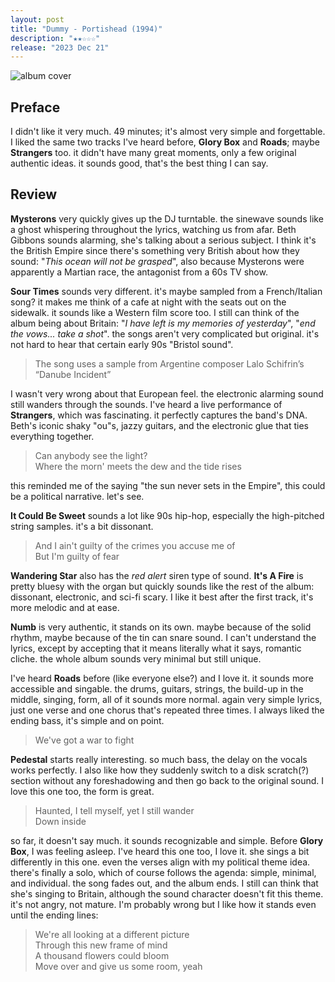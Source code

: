 ```yaml
---
layout: post
title: "Dummy - Portishead (1994)"
description: "★★☆☆☆"
release: "2023 Dec 21"
---
```


<img id="cover" alt="album cover" src="https://upload.wikimedia.org/wikipedia/en/6/6b/Portishead_-_Dummy.png">

## Preface
I didn't like it very much. 49 minutes; it's almost very simple and forgettable. I liked the same two tracks I've heard before, **Glory Box** and **Roads**; maybe **Strangers** too. it didn't have many great moments, only a few original authentic ideas. it sounds good, that's the best thing I can say.

## Review
**Mysterons** very quickly gives up the DJ turntable. the sinewave sounds like a ghost whispering throughout the lyrics, watching us from afar. Beth Gibbons sounds alarming, she's talking about a serious subject. I think it's the British Empire since there's something very British about how they sound: "_This ocean will not be grasped_", also because Mysterons were apparently a Martian race, the antagonist from a 60s TV show.

**Sour Times** sounds very different. it's maybe sampled from a French/Italian song? it makes me think of a cafe at night with the seats out on the sidewalk. it sounds like a Western film score too. I still can think of the album being about Britain: "_I have left is my memories of yesterday_", "_end the vows... take a shot_". the songs aren't very complicated but original. it's not hard to hear that certain early 90s "Bristol sound".

> The song uses a sample from Argentine composer Lalo Schifrin’s “Danube Incident”

I wasn't very wrong about that European feel. the electronic alarming sound still wanders through the sounds.
I've heard a live performance of **Strangers**, which was fascinating. it perfectly captures the band's DNA. Beth's iconic shaky "ou"s, jazzy guitars, and the electronic glue that ties everything together.

> Can anybody see the light?  
> Where the morn' meets the dew and the tide rises

this reminded me of the saying "the sun never sets in the Empire", this could be a political narrative. let's see.

**It Could Be Sweet** sounds a lot like 90s hip-hop, especially the high-pitched string samples. it's a bit dissonant.

> And I ain't guilty of the crimes you accuse me of  
> But I'm guilty of fear

**Wandering Star** also has the _red alert_ siren type of sound. **It's A Fire** is pretty bluesy with the organ but quickly sounds like the rest of the album: dissonant, electronic, and sci-fi scary. I like it best after the first track, it's more melodic and at ease.

**Numb** is very authentic, it stands on its own. maybe because of the solid rhythm, maybe because of the tin can snare sound. I can't understand the lyrics, except by accepting that it means literally what it says, romantic cliche. the whole album sounds very minimal but still unique.

I've heard **Roads** before (like everyone else?) and I love it. it sounds more accessible and singable. the drums, guitars, strings, the build-up in the middle, singing, form, all of it sounds more normal. again very simple lyrics, just one verse and one chorus that's repeated three times. I always liked the ending bass, it's simple and on point.

> We've got a war to fight

**Pedestal** starts really interesting. so much bass, the delay on the vocals works perfectly. I also like how they suddenly switch to a disk scratch(?) section without any foreshadowing and then go back to the original sound. I love this one too, the form is great.

> Haunted, I tell myself, yet I still wander  
> Down inside

so far, it doesn't say much. it sounds recognizable and simple.
Before **Glory Box**, I was feeling asleep. I've heard this one too, I love it. she sings a bit differently in this one. even the verses align with my political theme idea. there's finally a solo, which of course follows the agenda: simple, minimal, and individual. the song fades out, and the album ends. I still can think that she's singing to Britain, although the sound character doesn't fit this theme. it's not angry, not mature. I'm probably wrong but I like how it stands even until the ending lines:

> We're all looking at a different picture  
> Through this new frame of mind  
> A thousand flowers could bloom  
> Move over and give us some room, yeah
